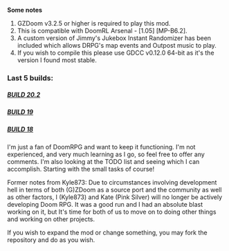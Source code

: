 **Some notes**

1. GZDoom v3.2.5 or higher is required to play this mod.
2. This is compatible with DoomRL Arsenal - [1.05] [MP-B6.2].
3. A custom version of Jimmy's Jukebox Instant Randomizer has been included which allows DRPG's map events and Outpost music to play.
4. If you wish to compile this please use GDCC v0.12.0 64-bit as it's the version I found most stable.


### Last 5 builds:
##### [BUILD 20.2](https://github.com/Sumwunn/DoomRPG/tree/ce92f760eeb7399133215dd64bd150a5e24d6ef5)
##### [BUILD 19](https://github.com/Sumwunn/DoomRPG/tree/5b5665ca03012541cb14a0f70ef2f8657631fda2)
##### [BUILD 18](https://github.com/Sumwunn/DoomRPG/tree/320a41f2b2e42404fdb01c67ab4ed03c69e0910f)


I'm just a fan of DoomRPG and want to keep it functioning. I'm not experienced, and very much learning as I go, so feel free to offer any comments. I'm also looking at the TODO list and seeing which I can accomplish. Starting with the small tasks of course!

Former notes from Kyle873:
Due to circumstances involving development hell in terms of both (G)ZDoom as a source port and the community as well as other factors, I (Kyle873) and Kate (Pink Silver) will no longer be actively developing Doom RPG. It was a good run and I had an absolute blast working on it, but It's time for both of us to move on to doing other things and working on other projects.

If you wish to expand the mod or change something, you may fork the repository and do as you wish.
